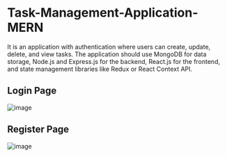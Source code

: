 # Task-Management-Application-MERN
It is an application with authentication where users can create, update, delete, and view tasks. The application should use MongoDB for data storage, Node.js and Express.js for the backend, React.js for the frontend, and state management libraries like Redux or React Context API.

## Login Page
![image](https://github.com/Kushalobroy/Task-Management-Application-MERN/assets/92447922/815095ce-2cb5-4a65-8a60-42a2903b450d)

## Register Page
![image](https://github.com/Kushalobroy/Task-Management-Application-MERN/assets/92447922/e8a02ac2-581d-48a1-b224-0c3f66fa5a09)


